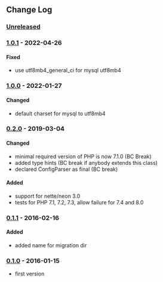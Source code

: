 ## Change Log

### [Unreleased][unreleased]

### [1.0.1] - 2022-04-26
#### Fixed
- use utf8mb4_general_ci for mysql utf8mb4

### [1.0.0] - 2022-01-27
#### Changed
- default charset for mysql to utf8mb4

### [0.2.0] - 2019-03-04
#### Changed
- minimal required version of PHP is now 7.1.0 (BC Break)
- added type hints (BC break if anybody extends this class)
- declared ConfigParser as final (BC break)

#### Added
- support for nette/neon 3.0
- tests for PHP 7.1, 7.2, 7.3, allow failure for 7.4 and 8.0

### [0.1.1] - 2016-02-16
#### Added
- added name for migration dir

### [0.1.0] - 2016-01-15
- first version

[unreleased]: https://github.com/lulco/nette-phoenix-registrator/compare/1.0.1...HEAD
[1.0.1]: https://github.com/lulco/nette-phoenix-registrator/compare/1.0.0...1.0.1
[1.0.0]: https://github.com/lulco/nette-phoenix-registrator/compare/0.2.0...1.0.0
[0.2.0]: https://github.com/lulco/nette-phoenix-registrator/compare/0.1.1...0.2.0
[0.1.1]: https://github.com/lulco/nette-phoenix-registrator/compare/0.1.0...0.1.1
[0.1.0]: https://github.com/lulco/nette-phoenix-registrator/compare/e13fa41ff5046c05c68bfde257d65dc4eaf951a1...0.1.0
